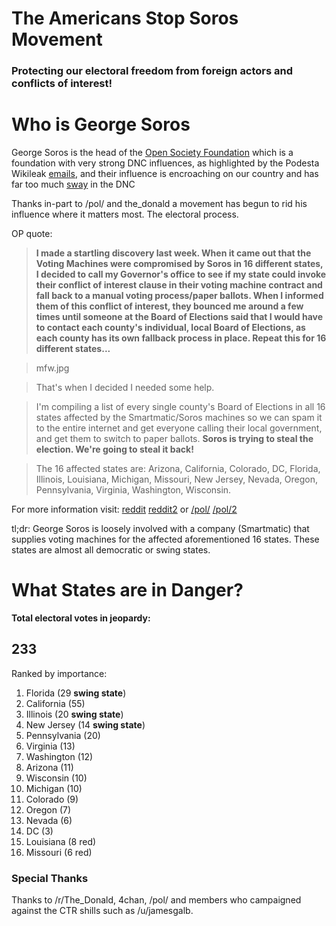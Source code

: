 # The Americans Stop Soros Movement
### Protecting our electoral freedom from foreign actors and conflicts of interest!




# Who is George Soros

George Soros is the head of the [Open Society Foundation](https://en.wikipedia.org/wiki/Open_society) which is a foundation with very strong DNC influences, as highlighted by the Podesta Wikileak [emails](https://wikileaks.org/podesta-emails/emailid/14273), and their influence is encroaching on our country and has far too much [sway](https://www.wikileaks.org/podesta-emails/emailid/15201) in the DNC

Thanks in-part to /pol/ and the_donald a movement has begun to rid his influence where it matters most. The electoral process.

OP quote:

> **I made a startling discovery last week. When it came out that the Voting Machines were compromised by Soros in 16 different states, I decided to call my Governor's office to see if my state could invoke their conflict of interest clause in their voting machine contract and fall back to a manual voting process/paper ballots.
When I informed them of this conflict of interest, they bounced me around a few times until someone at the Board of Elections said that I would have to contact each county's individual, local Board of Elections, as each county has its own fallback process in place.
Repeat this for 16 different states...**

> mfw.jpg

> That's when I decided I needed some help.

> I'm compiling a list of every single county's Board of Elections in all 16 states affected by the Smartmatic/Soros machines so we can spam it to the entire internet and get everyone calling their local government, and get them to switch to paper ballots. **Soros is trying to steal the election. We're going to steal it back!**

> The 16 affected states are:
Arizona, California, Colorado, DC, Florida, Illinois, Louisiana, Michigan, Missouri, New Jersey, Nevada, Oregon, Pennsylvania, Virginia, Washington, Wisconsin.

For more information visit: [reddit](https://www.reddit.com/r/The_Donald/comments/58ffs6/operation_stop_soros_crowd_sourced_weaponized/)  [reddit2](https://www.reddit.com/r/The_Donald/comments/58g0ce/operation_stop_soros_crowd_sourced_weaponized/) or [/pol/](https://boards.4chan.org/pol/thread/93781257) [/pol/2](https://boards.4chan.org/pol/thread/93796259)

tl;dr: George Soros is loosely involved with a company (Smartmatic) that supplies voting machines for the affected aforementioned 16 states. These states are almost all democratic or swing states.

# What States are in Danger?

**Total electoral votes in jeopardy:**
## **233**

Ranked by importance: 

1. Florida (29 **swing state**)
2. California (55) 
3. Illinois (20 **swing state**) 
4. New Jersey (14 **swing state**) 
5. Pennsylvania (20)
6. Virginia (13)
7. Washington (12)
8. Arizona (11)  
9. Wisconsin (10) 
10. Michigan (10) 
11. Colorado (9) 
12. Oregon (7) 
13. Nevada (6)
14. DC (3)
15. Louisiana (8 red)
16. Missouri (6 red)


### Special Thanks

Thanks to /r/The_Donald, 4chan, /pol/ and members who campaigned against the CTR shills such as /u/jamesgalb.
